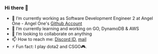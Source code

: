 ### Hi there 👋

<!--
**hims1911/hims1911** is a ✨ _special_ ✨ repository because its `README.md` (this file) appears on your GitHub profile.

Here are some ideas to get you started:

-->

- 🔭 I’m currently working as Software Development Engineer 2 at Angel One - Angel One's [Github Account](https://github.com/HimanshuSharma-angel)
- 🌱 I’m currently learning and working on GO, DynamoDB & AWS
- 👯 I’m looking to collaborate on anything
- 📫 How to reach me: [Discord ID](ParaN01D#2996), [mail](Sharmahimanshu1911@gmail.com)
- ⚡ Fun fact: I play dota2 and CSGO🎮.



